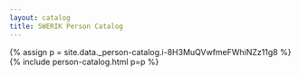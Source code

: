 ```yaml
---
layout: catalog
title: SWERIK Person Catalog
---
```

{% assign p = site.data._person-catalog.i-8H3MuQVwfmeFWhiNZz11g8 %}
{% include person-catalog.html p=p %}

